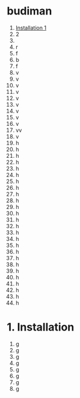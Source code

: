 # budiman

1. [Installation 1](#1-installation)
2. 2
3. <fgggg>
4. r
5. f
6. b
7. f
8. v
9. v
10. v
11. v
12. v
13. v
14. v
15. v
16. v
17. vv
18. v
19. h
20. h
21. h
22. h
23. h
24. h
25. h
26. h
27. h
28. h
29. h
30. h
31. h
32. h
33. h
34. h
35. h
36. h
37. h
38. h
39. h
40. h
41. h
42. h
43. h
44. h


# 1. Installation

1. g
2. g
3. g
4. g
5. g
6. g
7. g
8. g
